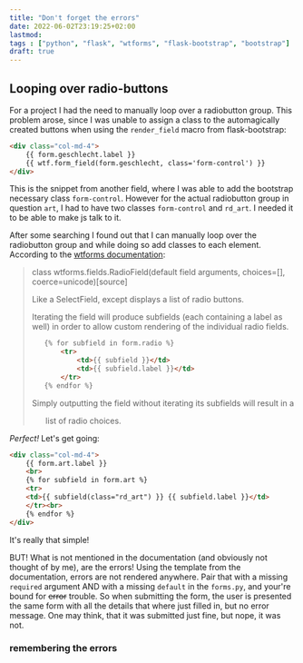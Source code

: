 ```yaml
--- 
title: "Don't forget the errors"
date: 2022-06-02T23:19:25+02:00 
lastmod: 
tags : ["python", "flask", "wtforms", "flask-bootstrap", "bootstrap"] 
draft: true
---
```


## Looping over radio-buttons
For a project I had the need to manually loop over a radiobutton group. 
This problem arose, since I was unable to assign a class to the automagically created buttons when using the `render_field` macro from flask-bootstrap:
```html
<div class="col-md-4">
    {{ form.geschlecht.label }}
    {{ wtf.form_field(form.geschlecht, class='form-control') }}
</div>
```
This is the snippet from another field, where I was able to add the bootstrap necessary class `form-control`. However for the actual radiobutton group in question `art`, I had to have two classes `form-control` and `rd_art`. I needed it to be able to make js talk to it.

After some searching I found out that I can manually loop over the radiobutton group and while doing so add classes to each element.
According to the [wtforms documentation](https://wtforms.readthedocs.io/en/2.3.x/_modules/wtforms/fields/core/#RadioField):

>class wtforms.fields.RadioField(default field arguments, choices=[], coerce=unicode)[source]
>
>    Like a SelectField, except displays a list of radio buttons.
>
>    Iterating the field will produce subfields (each containing a label as well) in order to allow custom rendering of the individual radio fields.
>```html
>    {% for subfield in form.radio %}
>        <tr>
>            <td>{{ subfield }}</td>
>            <td>{{ subfield.label }}</td>
>        </tr>
>    {% endfor %}
>```
>    Simply outputting the field without iterating its subfields will result in a <ul> list of radio choices.

*Perfect!* Let's get going:
```html
<div class="col-md-4">
    {{ form.art.label }}
    <br>
    {% for subfield in form.art %}
    <tr>
    <td>{{ subfield(class="rd_art") }} {{ subfield.label }}</td>
    </tr><br>
    {% endfor %}
</div>
```

It's really that simple!

BUT! What is not mentioned in the documentation (and obviously not thought of by me), are the errors! Using the template from the documentation, errors are not rendered anywhere. Pair that with a missing `required` argument AND with a missing `default` in the `forms.py`, and your're bound for ~~error~~ trouble.
So when submitting the form, the user is presented the same form with all the details that where just filled in, but no error message. One may think, that it was submitted just fine, but nope, it was not.

### remembering the errors



